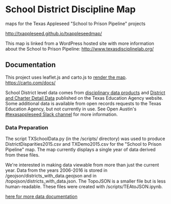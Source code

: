 # School District Discipline Map
maps for the Texas Appleseed "School to Prison Pipeline" projects

http://txappleseed.github.io/txappleseedmap/

This map is linked from a WordPress hosted site with more information about the School to Prison Pipeline:
http://www.texasdisciplinelab.org/

## Documentation
This project uses leaflet.js and carto.js to [render the map](https://texasappleseed.carto.com/tables/ratiodistrictdaep_merge/public). https://carto.com/docs/

School District level data comes from [disciplinary data products](http://ritter.tea.state.tx.us/adhocrpt/Disciplinary_Data_Products/Download_Region_Districts.html) and [District and Charter Detail Data](http://ritter.tea.state.tx.us/perfreport/snapshot/download.html) published on the Texas Education Agency website.
Some additional data is available from open records requests to the Texas Education Agency, but not currently in use. See Open Austin's [#texasappleseed Slack channel](https://open-austin.slack.com) for more information.

### Data Preparation

The script TXSchoolData.py (in the /scripts/ directory) was used to produce DistrictDisparities2015.csv and TXDemo2015.csv for the "School to Prison Pipeline" map. The map currently displays a single year of data derived from these files.

We're interested in making data viewable from more than just the current year. Data from the years 2006-2016 is stored in /geojson/districts\_with\_data.geojson and in /topojson/districts\_with\_data.json. The TopoJSON is a smaller file but is less human-readable. These files were created with /scripts/TEAtoJSON.ipynb.


[here for more data documentation](/data)
